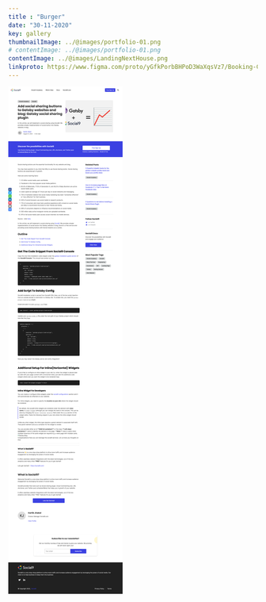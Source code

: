 ```yaml
---
title : "Burger"
date: "30-11-2020"
key: gallery
thumbnailImage: ../@images/portfolio-01.png
# contentImage: ../@images/portfolio-01.png
contentImage: ../@images/LandingNextHouse.png
linkproto: https://www.figma.com/proto/yGfkPorbBHPoD3WaXqsVz7/Booking-Car-Wash?node-id=387%3A10385&scaling=scale-down&page-id=17%3A598&starting-point-node-id=324%3A9294&show-proto-sidebar=0
---
```



![alt text](../@images/screencapture-social9-blog-add-social-sharing-buttons-to-gatsby-websites-and-blog-gatsby-social-sharing-plugin-2022-06-12-07_03_22.png)
